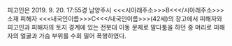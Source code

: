 피고인은 2019. 9. 20. 17:55경 남양주시 <<<시아래주소>>>B<<</시아래주소>>> 소재 피해자 <<<내국인이름>>>C<<</내국인이름>>>(42세)의 창고에서 피해자와 피고인과 피해자의 토지 경계에 있는 전봇대 이동 문제로 말다툼을 하던 중 머리로 피해자의 얼굴과 가슴 부위를 수회 밀어 폭행하였다.